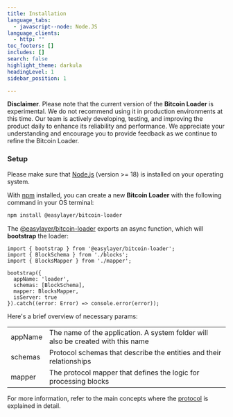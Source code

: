 ```yaml
---
title: Installation
language_tabs:
  - javascript--node: Node.JS
language_clients:
  - http: ""
toc_footers: []
includes: []
search: false
highlight_theme: darkula
headingLevel: 1
sidebar_position: 1

---
```


**Disclaimer**. Please note that the current version of the **Bitcoin Loader** is experimental. We do not recommend using it in production environments at this time. Our team is actively developing, testing, and improving the product daily to enhance its reliability and performance. We appreciate your understanding and encourage you to provide feedback as we continue to refine the Bitcoin Loader.

### Setup

Please make sure that [Node.js](https://nodejs.org/) (version >= 18) is installed on your operating system.

With [npm](https://www.npmjs.com) installed, you can create a new **Bitcoin Loader** with the following command in your OS terminal:
```bash
npm install @easylayer/bitcoin-loader
```

The [@easylayer/bitcoin-loader](https://www.npmjs.com/easylayer.io) exports an async function, which will **bootstrap** the loader:

```tsx title="main.ts"
import { bootstrap } from '@easylayer/bitcoin-loader';
import { BlockSchema } from './blocks';
import { BlocksMapper } from './mapper';

bootstrap({
  appName: 'loader',
  schemas: [BlockSchema],
  mapper: BlocksMapper,
  isServer: true
}).catch((error: Error) => console.error(error));
```

Here's a brief overview of necessary params:

|   |   |
|---|---|
| appName | The name of the application. A system folder will also be created with this name |
| schemas | Protocol schemas that describe the entities and their relationships |
| mapper  | The protocol mapper that defines the logic for processing blocks |

For more information, refer to the main concepts where the [protocol](/docs/intro/main-concepts/loader.md) is explained in detail.
